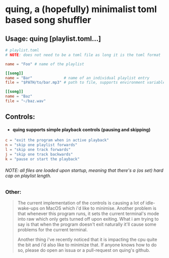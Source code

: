 # quing, a (hopefully) minimalist toml based song shuffler

## Usage: quing [playlist.toml...]
```toml
# playlist.toml
# NOTE: does not need to be a toml file as long it is the toml format

name = "Foo" # name of the playlist

[[song]]
name = "Bar"              # name of an individual playlist entry
file = "$PATH/to/bar.mp3" # path to file, supports environment variables and '~'

[[song]]
name = "Baz"
file = "~/baz.wav"
```

## Controls:
- #### quing supports simple playback controls (pausing and skipping)
```toml
c = "exit the program when in active playback"
n = "skip one playlist forwards"
l = "skip one track forwards"
j = "skip one track backwards"
k = "pause or start the playback"
```

###### NOTE: all files are loaded upon startup, meaning that there's a (os set) hard cap on playlist length.

### Other:
> The current implementation of the controls is causing a lot of idle-wake-ups on MacOS which i'd like to minimise.
> Another problem is that whenever this program runs, it sets the current terminal's mode into raw which only gets turned off upon exiting.
> What i am trying to say is that when the program doesn't exit naturally it'll cause some problems for the current terminal.
>
> Another thing i've recently noticed that it is impacting the cpu quite the bit and i'd also like to minimize that.
> If anyone knows how to do so, please do open an issua or a pull-request on quing's github.

